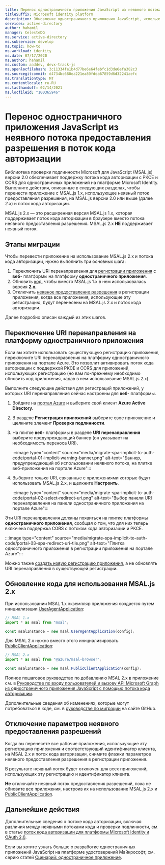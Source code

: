 ```yaml
---
title: Перенос одностраничного приложения JavaScript из неявного потока предоставления разрешения в поток кода авторизации | Azure
titleSuffix: Microsoft identity platform
description: Обновление одностраничного приложения JavaScript, использующего библиотеку MSAL.js 1.x и поток неявного предоставления разрешения, до MSAL.js 2.x и потока кода авторизации с поддержкой PKCE и CORS.
services: active-directory
author: hahamil
manager: CelesteDG
ms.service: active-directory
ms.subservice: develop
ms.topic: how-to
ms.workload: identity
ms.date: 07/17/2020
ms.author: hahamil
ms.custom: aaddev, devx-track-js
ms.openlocfilehash: 3c11334fe1b4d77be6e64febfc1d3de6efa302c3
ms.sourcegitcommit: d4734bc680ea221ea80fdea67859d6d32241aefc
ms.translationtype: MT
ms.contentlocale: ru-RU
ms.lasthandoff: 02/14/2021
ms.locfileid: "100365946"
---
```

# <a name="migrate-a-javascript-single-page-app-from-implicit-grant-to-auth-code-flow"></a>Перенос одностраничного приложения JavaScript из неявного потока предоставления разрешения в поток кода авторизации

Библиотека проверки подлинности Microsoft для JavaScript (MSAL.js) версии 2.0 обеспечивает поддержку потока кода авторизации с PKCE и CORS для одностраничных приложений на платформе Microsoft Identity. Выполните действия, описанные в следующих разделах, чтобы перенести приложение с MSAL.js 1.x, использующее неявный поток предоставления разрешения, на MSAL.js версии 2.0 или выше (далее *2.x*) и поток кода авторизации.

MSAL.js 2.x — это расширенная версия MSAL.js 1.x, которая поддерживает поток кода авторизации в браузере вместо потока неявного предоставления разрешения. MSAL.js 2.x **НЕ** поддерживает неявный поток.

## <a name="migration-steps"></a>Этапы миграции

Чтобы перевести приложение на использование MSAL.js 2.x и потока кода авторизации, нужно выполнить три основных шага:

1. Переключить URI перенаправления для [регистрации приложения](#switch-redirect-uris-to-spa-platform) с **веб-** платформы на платформу **одностраничного приложения**.
1. Обновить [код](#switch-redirect-uris-to-spa-platform), чтобы вместо MSAL.js 1.x в нем использовалась версия **2.x**.
1. Отключить [неявное предоставление разрешения](#disable-implicit-grant-settings) в регистрации приложения, когда все приложения, использующие эту регистрацию, будут перенесены на MSAL.js 2.x и поток кода авторизации.

Далее подробно описан каждый из этих шагов.

## <a name="switch-redirect-uris-to-spa-platform"></a>Переключение URI перенаправления на платформу одностраничного приложения

Если вы хотите использовать существующую регистрацию приложения, переключите URI перенаправления на платформу одностраничного приложения на портале Azure. Это позволит активировать поток кода авторизации с поддержкой PKCE и CORS для приложений, использующих регистрацию (но вам по-прежнему необходимо обновить код приложения, задав в нем использование MSAL.js 2.x).

Выполните следующие действия для регистраций приложений, у которых URI перенаправления сейчас настроены для **веб-** платформы.

1. Войдите на <a href="https://portal.azure.com/" target="_blank">портал Azure</a> и выберите свой клиент **Azure Active Directory**.
1. В разделе **Регистрация приложений** выберите свое приложение и щелкните элемент **Проверка подлинности**.
1. На плитке **веб-** платформы в разделе **URI перенаправления** выберите предупреждающий баннер (он указывает на необходимость переноса URI).

    :::image type="content" source="media/migrate-spa-implicit-to-auth-code/portal-01-implicit-warning-banner.png" alt-text="Баннер, предупреждающий об использовании неявного потока, на плитке веб-приложения на портале Azure":::
1. Выберите *только* URI, связанные с приложениями которые будут использовать MSAL.js 2.x, и щелкните **Настроить**.

    :::image type="content" source="media/migrate-spa-implicit-to-auth-code/portal-02-select-redirect-uri.png" alt-text="Выбор панели URI перенаправления на панели одностраничного приложения на портале Azure":::

Эти URI перенаправления должны появиться на плитке платформы **одностраничного приложения**, сообщая о том, что для них теперь включена поддержка CORS с потоком кода авторизации и PKCE.

:::image type="content" source="media/migrate-spa-implicit-to-auth-code/portal-03-spa-redirect-uri-tile.png" alt-text="Плитка одностраничного приложения в регистрации приложения на портале Azure":::

Можно также [создать новую регистрацию приложения](scenario-spa-app-registration.md), а не обновлять URI перенаправления в существующей регистрации.

## <a name="update-your-code-to-msaljs-2x"></a>Обновление кода для использования MSAL.js 2.x

При использовании MSAL 1.x экземпляр приложения создается путем инициализации [UserAgentApplication][msal-js-useragentapplication]:

```javascript
// MSAL 1.x
import * as msal from "msal";

const msalInstance = new msal.UserAgentApplication(config);
```

Для MSAL 2.x нужно вместо этого инициализировать [PublicClientApplication][msal-js-publicclientapplication]:

```javascript
// MSAL 2.x
import * as msal from "@azure/msal-browser";

const msalInstance = new msal.PublicClientApplication(config);
```

Полное пошаговое руководство по добавлению MSAL 2.x в приложение см. в [Руководстве по входу пользователей и вызову API Microsoft Graph из одностраничного приложения JavaScript с помощью потока кода авторизации](tutorial-v2-javascript-auth-code.md).

Дополнительные сведения об изменениях, которые могут потребоваться в коде, см. в [руководстве по миграции](https://github.com/AzureAD/microsoft-authentication-library-for-js/blob/dev/lib/msal-browser/docs/v1-migration.md) на сайте GitHub.

## <a name="disable-implicit-grant-settings"></a>Отключение параметров неявного предоставления разрешений

Когда вы перенесете все рабочие приложения, использующие эту регистрацию приложения и соответствующий идентификатор клиента, на MSAL 2.x и поток кода авторизации, снимите флажки параметров неявного предоставления разрешения в регистрации приложения.

В результате неявный поток будет отключен для всех приложений, использующих эту регистрацию и идентификатор клиента.

**Не** отключайте неявный поток предоставления разрешений, пока не обновите все приложения, настроив их на использование MSAL.js 2.x и [PublicClientApplication][msal-js-publicclientapplication].

## <a name="next-steps"></a>Дальнейшие действия

Дополнительные сведения о потоке кода авторизации, включая различия между неявными потоками кода и проверки подлинности, см. в статье [поток кода авторизации для платформы Microsoft Identity и OAuth 2,0](v2-oauth2-auth-code-flow.md).

Если вы хотите узнать больше о разработке одностраничных приложений JavaScript на платформе удостоверений Майкрософт, см. серию статей [Сценарий: одностраничное приложение](scenario-spa-overview.md).

<!-- LINKS - external -->
[msal-js-useragentapplication]: https://azuread.github.io/microsoft-authentication-library-for-js/ref/classes/_azure_msal.useragentapplication.html
[msal-js-publicclientapplication]: https://azuread.github.io/microsoft-authentication-library-for-js/ref/classes/_azure_msal_browser.publicclientapplication.html

